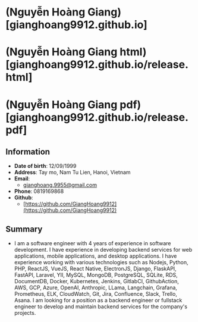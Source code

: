 # (Nguyễn Hoàng Giang)[gianghoang9912.github.io]
# (Nguyễn Hoàng Giang html)[gianghoang9912.github.io/release.html]
# (Nguyễn Hoàng Giang pdf)[gianghoang9912.github.io/release.pdf]

## Information

- **Date of birth**: 12/09/1999
- **Address**: Tay mo, Nam Tu Lien, Hanoi, Vietnam
- **Email**:
  - [gianghoang.9955@gmail.com](mailto:gianghoang.9955@gmail.com)
- **Phone**: 0819169868
- **Github**:
  - [https://github.com/GiangHoang9912](https://github.com/GiangHoang9912)

## Summary

- I am a software engineer with 4 years of experience in software development. I have experience in developing backend services for web applications, mobile applications, and desktop applications. I have experience working with various technologies such as Nodejs, Python, PHP, ReactJS, VueJS, React Native, ElectronJS, Django, FlaskAPI, FastAPI, Laravel, YII, MySQL, MongoDB, PostgreSQL, SQLite, RDS, DocumentDB, Docker, Kubernetes, Jenkins, GitlabCI, GithubAction, AWS, GCP, Azure, OpenAI, Anthropic, LLama, Langchain, Grafana, Prometheus, ELK, CloudWatch, Git, Jira, Confluence, Slack, Trello, Asana. I am looking for a position as a backend engineer or fullstack engineer to develop and maintain backend services for the company's projects.
